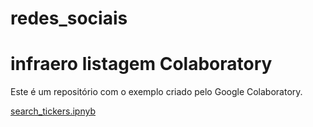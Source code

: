# redes_sociais
# infraero listagem Colaboratory
Este é um repositório com o exemplo criado pelo Google Colaboratory.

[search_tickers.ipnyb](/search_tickers.ipynb)
